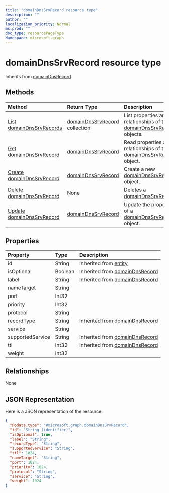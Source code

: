 ```yaml
---
title: "domainDnsSrvRecord resource type"
description: ""
author: ""
localization_priority: Normal
ms.prod: ""
doc_type: resourcePageType
Namespace: microsoft.graph
---
```



# domainDnsSrvRecord resource type




Inherits from [domainDnsRecord](../resources/domainDnsRecord.md)

## Methods
|Method|Return Type|Description|
|:---|:---|:---|
|[List domainDnsSrvRecords](../api/domaindnssrvrecord-list.md)|[domainDnsSrvRecord](../resources/domainDnsSrvRecord.md) collection|List properties and relationships of the [domainDnsSrvRecord](../resources/domaindnssrvrecord.md) objects.|
|[Get domainDnsSrvRecord](../api/domaindnssrvrecord-get.md)|[domainDnsSrvRecord](../resources/domainDnsSrvRecord.md)|Read properties and relationships of the [domainDnsSrvRecord](../resources/domaindnssrvrecord.md) object.|
|[Create domainDnsSrvRecord](../api/domaindnssrvrecord-create.md)|[domainDnsSrvRecord](../resources/domainDnsSrvRecord.md)|Create a new [domainDnsSrvRecord](../resources/domaindnssrvrecord.md) object.|
|[Delete domainDnsSrvRecord](../api/domaindnssrvrecord-delete.md)|None|Deletes a [domainDnsSrvRecord](../resources/domaindnssrvrecord.md).|
|[Update domainDnsSrvRecord](../api/domaindnssrvrecord-update.md)|[domainDnsSrvRecord](../resources/domainDnsSrvRecord.md)|Update the properties of a [domainDnsSrvRecord](../resources/domaindnssrvrecord.md) object.|

## Properties
|Property|Type|Description|
|:---|:---|:---|
|id|String| Inherited from [entity](../resources/entity.md)|
|isOptional|Boolean| Inherited from [domainDnsRecord](../resources/domainDnsRecord.md)|
|label|String| Inherited from [domainDnsRecord](../resources/domainDnsRecord.md)|
|nameTarget|String||
|port|Int32||
|priority|Int32||
|protocol|String||
|recordType|String| Inherited from [domainDnsRecord](../resources/domainDnsRecord.md)|
|service|String||
|supportedService|String| Inherited from [domainDnsRecord](../resources/domainDnsRecord.md)|
|ttl|Int32| Inherited from [domainDnsRecord](../resources/domainDnsRecord.md)|
|weight|Int32||

## Relationships
None

## JSON Representation
Here is a JSON representation of the resource.
<!-- {
  "blockType": "resource",
  "keyProperty": "id",
  "@odata.type": "microsoft.graph.domainDnsSrvRecord",
  "baseType": "microsoft.graph.domainDnsRecord",
  "openType": false
}
-->
``` json
{
  "@odata.type": "#microsoft.graph.domainDnsSrvRecord",
  "id": "String (identifier)",
  "isOptional": true,
  "label": "String",
  "recordType": "String",
  "supportedService": "String",
  "ttl": 1024,
  "nameTarget": "String",
  "port": 1024,
  "priority": 1024,
  "protocol": "String",
  "service": "String",
  "weight": 1024
}
```

